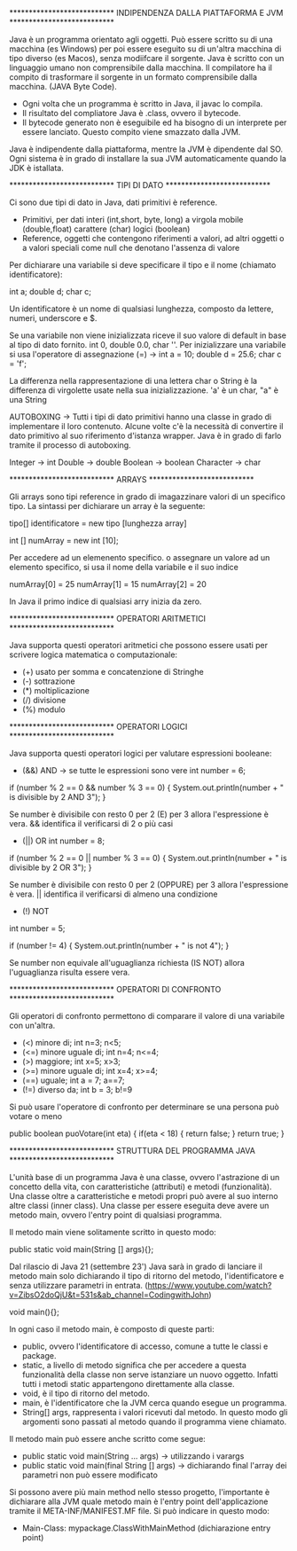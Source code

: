 *************************** INDIPENDENZA DALLA PIATTAFORMA E JVM ***************************

Java è un programma orientato agli oggetti. Può essere scritto su di una macchina (es Windows) per poi essere eseguito su di un'altra macchina di tipo diverso (es Macos), senza modiifcare il sorgente.
Java è scritto con un linguaggio umano non comprensibile dalla macchina. Il compilatore ha il compito di trasformare il sorgente in un formato comprensibile dalla macchina. (JAVA Byte Code).

- Ogni volta che un programma è scritto in Java, il javac lo compila.
- Il risultato del compliatore Java è .class, ovvero il bytecode.
- Il bytecode generato non è eseguibile ed ha bisogno di un interprete per essere lanciato. Questo compito viene smazzato dalla JVM.

Java è indipendente dalla piattaforma, mentre la JVM è dipendente dal SO. Ogni sistema è in grado di installare la sua JVM automaticamente quando la JDK è istallata.

*************************** TIPI DI DATO ***************************

Ci sono due tipi di dato in Java, dati primitivi è reference.

- Primitivi, per dati interi (int,short, byte, long) a virgola mobile (double,float) carattere (char) logici (boolean)
- Reference, oggetti che contengono riferimenti a valori, ad altri oggetti o a valori speciali come null che denotano l'assenza di valore

Per dichiarare una variabile si deve specificare il tipo e il nome (chiamato identificatore):

int a; double d; char c;

Un identificatore è un nome di qualsiasi lunghezza, composto da lettere, numeri, underscore e $.

Se una variabile non viene inizializzata riceve il suo valore di default in base al tipo di dato fornito. int 0, double 0.0, char ''.
Per inizializzare una variabile si usa l'operatore di assegnazione (=) -> int a = 10; double d = 25.6; char c = 'f';

La differenza nella rappresentazione di una lettera char o String è la differenza di virgolette usate nella sua inizializzazione. 
'a' è un char, "a" è una String

AUTOBOXING -> Tutti i tipi di dato primitivi hanno una classe in grado di implementare il loro contenuto. Alcune volte c'è la necessità di convertire il dato primitivo al suo riferimento d'istanza wrapper. Java è in grado di farlo tramite il processo di autoboxing.

Integer -> int
Double -> double
Boolean -> boolean
Character -> char

*************************** ARRAYS ***************************

Gli arrays sono tipi reference in grado di imagazzinare valori di un specifico tipo. La sintassi per dichiarare un array è la seguente:

tipo[] identificatore = new tipo [lunghezza array]

int [] numArray = new int [10];

Per accedere ad un elemenento specifico. o assegnare un valore ad un elemento specifico, si usa il nome della variabile e il suo indice

numArray[0] = 25
numArray[1] = 15
numArray[2] = 20

In Java il primo indice di qualsiasi arry inizia da zero.

*************************** OPERATORI ARITMETICI ***************************

Java supporta questi operatori aritmetici che possono essere usati per scrivere logica matematica o computazionale:

* (+) usato per somma e concatenzione di Stringhe
* (-) sottrazione
* (*) moltiplicazione
* (/) divisione
* (%) modulo

*************************** OPERATORI LOGICI *************************** 

Java supporta questi operatori logici per valutare espressioni booleane:

* (&&) AND -> se tutte le espressioni sono vere
int number = 6;
        
if (number % 2 == 0 && number % 3 == 0) {
    System.out.println(number + " is divisible by 2 AND 3");
}

Se number è divisibile con resto 0 per 2 (E) per 3 allora l'espressione è vera. && identifica il verificarsi di 2 o più casi

* (||) OR
int number = 8;
        
if (number % 2 == 0 || number % 3 == 0) {
    System.out.println(number + " is divisible by 2 OR 3");
}

Se number è divisibile con resto 0 per 2 (OPPURE) per 3 allora l'espressione è vera. || identifica il verificarsi di almeno una condizione

* (!) NOT

int number = 5;
        
if (number != 4) {
    System.out.println(number + " is not 4");
}

Se number non equivale all'uguaglianza richiesta (IS NOT) allora l'uguaglianza risulta essere vera.

*************************** OPERATORI DI CONFRONTO ***************************

Gli operatori di confronto permettono di comparare il valore di una variabile con un'altra.

* (<) minore di; int n=3;  n<5;
* (<=) minore uguale di; int n=4;  n<=4;
* (>) maggiore; int x=5;  x>3;
* (>=) minore uguale di; int x=4;  x>=4;
* (==) uguale; int a = 7; a==7;
* (!=) diverso da; int b = 3; b!=9

Si può usare l'operatore di confronto per determinare se una persona può votare o meno

public boolean puoVotare(int eta) {
    if(eta < 18) {
        return false;
    }
    return true;
}

*************************** STRUTTURA DEL PROGRAMMA JAVA *************************** 

L'unità base di un programma Java è una classe, ovvero l'astrazione di un concetto della vita, con caratteristiche (attributi) e metodi (funzionalità). Una classe oltre a caratteristiche e metodi propri può avere al suo interno altre classi (inner class).
Una classe per essere eseguita deve avere un metodo main, ovvero l'entry point di qualsiasi programma.

Il metodo main viene solitamente scritto in questo modo:

public static void main(String [] args){};

Dal rilascio di Java 21 (settembre 23') Java sarà in grado di lanciare il metodo main solo dichiarando il tipo di ritorno del metodo, l'identificatore e senza utilizzare parametri in entrata. (https://www.youtube.com/watch?v=ZibsO2doQjU&t=531s&ab_channel=CodingwithJohn)

void main(){};

In ogni caso il metodo main, è composto di queste parti:

* public, ovvero l'identificatore di accesso, comune a tutte le classi e package.
* static, a livello di metodo significa che per accedere a questa funzionalità della classe non serve istanziare un nuovo oggetto. Infatti tutti i metodi static appartengono direttamente alla classe.
* void, è il tipo di ritorno del metodo.
* main, è l'identificatore che la JVM cerca quando esegue un programma.
* String[] args, rappresenta i valori ricevuti dal metodo. In questo modo gli argomenti sono passati al metodo quando il programma viene chiamato.

Il metodo main può essere anche scritto come segue:

- public static void main(String ... args) -> utilizzando i varargs
- public static void main(final String [] args) -> dichiarando final l'array dei parametri non può essere modificato

Si possono avere più main method nello stesso progetto, l'importante è dichiarare alla JVM quale metodo main è l'entry point dell'applicazione tramite il META-INF/MANIFEST.MF file. Si può indicare in questo modo:

* Main-Class: mypackage.ClassWithMainMethod (dichiarazione entry point)






























